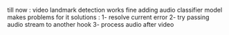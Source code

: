  till now : 
 video landmark detection works fine 
 adding audio classifier model makes problems for it 
 solutions : 
 1- resolve current error 
 2- try passing audio stream to another hook 
 3- process audio after video